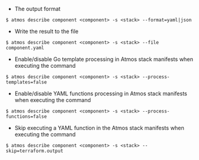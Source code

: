 - The output format

```
$ atmos describe component <component> -s <stack> --format=yaml|json 
```
- Write the result to the file

```
$ atmos describe component <component> -s <stack> --file component.yaml
```

- Enable/disable Go template processing in Atmos stack manifests when executing the command

```
$ atmos describe component <component> -s <stack> --process-templates=false
```

- Enable/disable YAML functions processing in Atmos stack manifests when executing the command

```
$ atmos describe component <component> -s <stack> --process-functions=false
```

- Skip executing a YAML function in the Atmos stack manifests when executing the command

```
$ atmos describe component <component> -s <stack> --skip=terraform.output
```